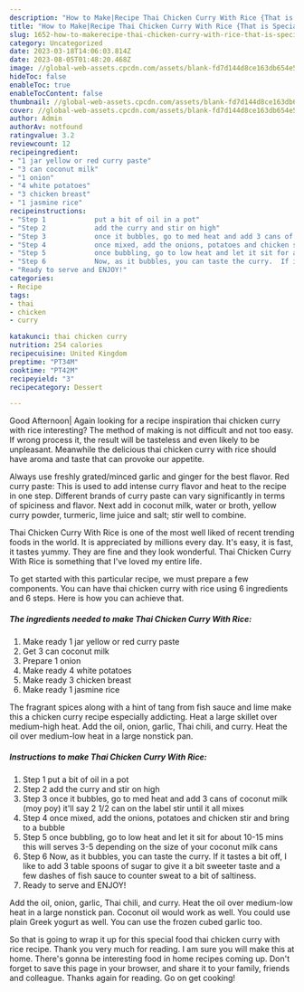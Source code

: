 ```yaml
---
description: "How to Make|Recipe Thai Chicken Curry With Rice {That is Special"
title: "How to Make|Recipe Thai Chicken Curry With Rice {That is Special"
slug: 1652-how-to-makerecipe-thai-chicken-curry-with-rice-that-is-special
category: Uncategorized
date: 2023-03-18T14:06:03.814Z
date: 2023-08-05T01:48:20.468Z
image: //global-web-assets.cpcdn.com/assets/blank-fd7d144d8ce163db654e5a02c40b08a2775adb7897d16e4062681dc7e1b2800f.png
hideToc: false
enableToc: true
enableTocContent: false
thumbnail: //global-web-assets.cpcdn.com/assets/blank-fd7d144d8ce163db654e5a02c40b08a2775adb7897d16e4062681dc7e1b2800f.png
cover: //global-web-assets.cpcdn.com/assets/blank-fd7d144d8ce163db654e5a02c40b08a2775adb7897d16e4062681dc7e1b2800f.png
author: Admin
authorAv: notfound
ratingvalue: 3.2
reviewcount: 12
recipeingredient:
- "1 jar yellow or red curry paste"
- "3 can coconut milk"
- "1 onion"
- "4 white potatoes"
- "3 chicken breast"
- "1 jasmine rice"
recipeinstructions:
- "Step 1            put a bit of oil in a pot"
- "Step 2            add the curry and stir on high"
- "Step 3            once it bubbles, go to med heat and add 3 cans of coconut milk (moy poy) it&#39;ll say 2 1/2 can on the label  stir until it all mixes"
- "Step 4            once mixed, add the onions, potatoes and chicken stir and bring to a bubble"
- "Step 5            once bubbling, go to low heat and let it sit for about 10-15 mins this will serves 3-5 depending on the size of your coconut milk cans"
- "Step 6            Now, as it bubbles, you can taste the curry.  If it tastes a bit off, I like to add 3 table spoons of sugar to give it a bit sweeter taste and a few dashes of fish sauce to counter sweat to a bit of saltiness."
- "Ready to serve and ENJOY!"
categories:
- Recipe
tags:
- thai
- chicken
- curry

katakunci: thai chicken curry 
nutrition: 254 calories
recipecuisine: United Kingdom
preptime: "PT34M"
cooktime: "PT42M"
recipeyield: "3"
recipecategory: Dessert

---
```



Good Afternoon| Again looking for a recipe inspiration thai chicken curry with rice interesting? The method of making is not difficult and not too easy. If wrong process it, the result will be tasteless and even likely to be unpleasant. Meanwhile the delicious thai chicken curry with rice should have aroma and taste that can provoke our appetite.





Always use freshly grated/minced garlic and ginger for the best flavor. Red curry paste: This is used to add intense curry flavor and heat to the recipe in one step. Different brands of curry paste can vary significantly in terms of spiciness and flavor. Next add in coconut milk, water or broth, yellow curry powder, turmeric, lime juice and salt; stir well to combine.

Thai Chicken Curry With Rice is one of the most well liked of recent trending foods in the world. It is appreciated by millions every day. It's easy, it is fast, it tastes yummy. They are fine and they look wonderful. Thai Chicken Curry With Rice is something that I've loved my entire life.


To get started with this particular recipe, we must prepare a few components. You can have thai chicken curry with rice using 6 ingredients and 6 steps. Here is how you can achieve that.

<!--inarticleads1-->

##### The ingredients needed to make Thai Chicken Curry With Rice:

1. Make ready 1 jar yellow or red curry paste
1. Get 3 can coconut milk
1. Prepare 1 onion
1. Make ready 4 white potatoes
1. Make ready 3 chicken breast
1. Make ready 1 jasmine rice


The fragrant spices along with a hint of tang from fish sauce and lime make this a chicken curry recipe especially addicting. Heat a large skillet over medium-high heat. Add the oil, onion, garlic, Thai chili, and curry. Heat the oil over medium-low heat in a large nonstick pan. 

<!--inarticleads2-->

##### Instructions to make Thai Chicken Curry With Rice:

1. Step 1            put a bit of oil in a pot
1. Step 2            add the curry and stir on high
1. Step 3            once it bubbles, go to med heat and add 3 cans of coconut milk (moy poy) it&#39;ll say 2 1/2 can on the label  stir until it all mixes
1. Step 4            once mixed, add the onions, potatoes and chicken stir and bring to a bubble
1. Step 5            once bubbling, go to low heat and let it sit for about 10-15 mins this will serves 3-5 depending on the size of your coconut milk cans
1. Step 6            Now, as it bubbles, you can taste the curry.  If it tastes a bit off, I like to add 3 table spoons of sugar to give it a bit sweeter taste and a few dashes of fish sauce to counter sweat to a bit of saltiness.
1. Ready to serve and ENJOY!

Add the oil, onion, garlic, Thai chili, and curry. Heat the oil over medium-low heat in a large nonstick pan. Coconut oil would work as well. You could use plain Greek yogurt as well. You can use the frozen cubed garlic too. 

So that is going to wrap it up for this special food thai chicken curry with rice recipe. Thank you very much for reading. I am sure you will make this at home. There's gonna be interesting food in home recipes coming up. Don't forget to save this page in your browser, and share it to your family, friends and colleague. Thanks again for reading. Go on get cooking!

